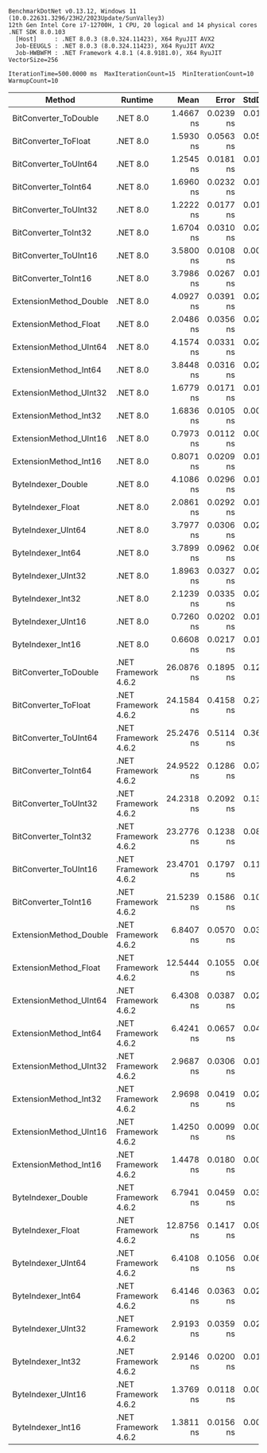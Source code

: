 ```

BenchmarkDotNet v0.13.12, Windows 11 (10.0.22631.3296/23H2/2023Update/SunValley3)
12th Gen Intel Core i7-12700H, 1 CPU, 20 logical and 14 physical cores
.NET SDK 8.0.103
  [Host]     : .NET 8.0.3 (8.0.324.11423), X64 RyuJIT AVX2
  Job-EEUGLS : .NET 8.0.3 (8.0.324.11423), X64 RyuJIT AVX2
  Job-HWBWFM : .NET Framework 4.8.1 (4.8.9181.0), X64 RyuJIT VectorSize=256

IterationTime=500.0000 ms  MaxIterationCount=15  MinIterationCount=10
WarmupCount=10

```

| Method                 | Runtime              |       Mean |     Error |    StdDev | Ratio | RatioSD |
|------------------------|----------------------|-----------:|----------:|----------:|------:|--------:|
| BitConverter_ToDouble  | .NET 8.0             |  1.4667 ns | 0.0239 ns | 0.0158 ns |  0.39 |    0.00 |
| BitConverter_ToFloat   | .NET 8.0             |  1.5930 ns | 0.0563 ns | 0.0527 ns |  0.42 |    0.01 |
| BitConverter_ToUInt64  | .NET 8.0             |  1.2545 ns | 0.0181 ns | 0.0120 ns |  0.33 |    0.00 |
| BitConverter_ToInt64   | .NET 8.0             |  1.6960 ns | 0.0232 ns | 0.0138 ns |  0.45 |    0.00 |
| BitConverter_ToUInt32  | .NET 8.0             |  1.2222 ns | 0.0177 ns | 0.0117 ns |  0.32 |    0.00 |
| BitConverter_ToInt32   | .NET 8.0             |  1.6704 ns | 0.0310 ns | 0.0205 ns |  0.44 |    0.01 |
| BitConverter_ToUInt16  | .NET 8.0             |  3.5800 ns | 0.0108 ns | 0.0064 ns |  0.94 |    0.01 |
| BitConverter_ToInt16   | .NET 8.0             |  3.7986 ns | 0.0267 ns | 0.0176 ns |  1.00 |    0.00 |
| ExtensionMethod_Double | .NET 8.0             |  4.0927 ns | 0.0391 ns | 0.0232 ns |  1.08 |    0.01 |
| ExtensionMethod_Float  | .NET 8.0             |  2.0486 ns | 0.0356 ns | 0.0235 ns |  0.54 |    0.01 |
| ExtensionMethod_UInt64 | .NET 8.0             |  4.1574 ns | 0.0331 ns | 0.0219 ns |  1.09 |    0.01 |
| ExtensionMethod_Int64  | .NET 8.0             |  3.8448 ns | 0.0316 ns | 0.0209 ns |  1.01 |    0.01 |
| ExtensionMethod_UInt32 | .NET 8.0             |  1.6779 ns | 0.0171 ns | 0.0113 ns |  0.44 |    0.00 |
| ExtensionMethod_Int32  | .NET 8.0             |  1.6836 ns | 0.0105 ns | 0.0070 ns |  0.44 |    0.00 |
| ExtensionMethod_UInt16 | .NET 8.0             |  0.7973 ns | 0.0112 ns | 0.0066 ns |  0.21 |    0.00 |
| ExtensionMethod_Int16  | .NET 8.0             |  0.8071 ns | 0.0209 ns | 0.0138 ns |  0.21 |    0.00 |
| ByteIndexer_Double     | .NET 8.0             |  4.1086 ns | 0.0296 ns | 0.0195 ns |  1.08 |    0.01 |
| ByteIndexer_Float      | .NET 8.0             |  2.0861 ns | 0.0292 ns | 0.0174 ns |  0.55 |    0.01 |
| ByteIndexer_UInt64     | .NET 8.0             |  3.7977 ns | 0.0306 ns | 0.0203 ns |  1.00 |    0.01 |
| ByteIndexer_Int64      | .NET 8.0             |  3.7899 ns | 0.0962 ns | 0.0636 ns |  1.00 |    0.02 |
| ByteIndexer_UInt32     | .NET 8.0             |  1.8963 ns | 0.0327 ns | 0.0216 ns |  0.50 |    0.01 |
| ByteIndexer_Int32      | .NET 8.0             |  2.1239 ns | 0.0335 ns | 0.0222 ns |  0.56 |    0.01 |
| ByteIndexer_UInt16     | .NET 8.0             |  0.7260 ns | 0.0202 ns | 0.0106 ns |  0.19 |    0.00 |
| ByteIndexer_Int16      | .NET 8.0             |  0.6608 ns | 0.0217 ns | 0.0144 ns |  0.17 |    0.00 |
| BitConverter_ToDouble  | .NET Framework 4.6.2 | 26.0876 ns | 0.1895 ns | 0.1254 ns |  6.87 |    0.05 |
| BitConverter_ToFloat   | .NET Framework 4.6.2 | 24.1584 ns | 0.4158 ns | 0.2750 ns |  6.36 |    0.07 |
| BitConverter_ToUInt64  | .NET Framework 4.6.2 | 25.2476 ns | 0.5114 ns | 0.3698 ns |  6.64 |    0.09 |
| BitConverter_ToInt64   | .NET Framework 4.6.2 | 24.9522 ns | 0.1286 ns | 0.0766 ns |  6.57 |    0.03 |
| BitConverter_ToUInt32  | .NET Framework 4.6.2 | 24.2318 ns | 0.2092 ns | 0.1384 ns |  6.38 |    0.05 |
| BitConverter_ToInt32   | .NET Framework 4.6.2 | 23.2776 ns | 0.1238 ns | 0.0819 ns |  6.13 |    0.04 |
| BitConverter_ToUInt16  | .NET Framework 4.6.2 | 23.4701 ns | 0.1797 ns | 0.1188 ns |  6.18 |    0.03 |
| BitConverter_ToInt16   | .NET Framework 4.6.2 | 21.5239 ns | 0.1586 ns | 0.1049 ns |  5.67 |    0.04 |
| ExtensionMethod_Double | .NET Framework 4.6.2 |  6.8407 ns | 0.0570 ns | 0.0377 ns |  1.80 |    0.01 |
| ExtensionMethod_Float  | .NET Framework 4.6.2 | 12.5444 ns | 0.1055 ns | 0.0698 ns |  3.30 |    0.03 |
| ExtensionMethod_UInt64 | .NET Framework 4.6.2 |  6.4308 ns | 0.0387 ns | 0.0256 ns |  1.69 |    0.01 |
| ExtensionMethod_Int64  | .NET Framework 4.6.2 |  6.4241 ns | 0.0657 ns | 0.0435 ns |  1.69 |    0.02 |
| ExtensionMethod_UInt32 | .NET Framework 4.6.2 |  2.9687 ns | 0.0306 ns | 0.0182 ns |  0.78 |    0.01 |
| ExtensionMethod_Int32  | .NET Framework 4.6.2 |  2.9698 ns | 0.0419 ns | 0.0277 ns |  0.78 |    0.01 |
| ExtensionMethod_UInt16 | .NET Framework 4.6.2 |  1.4250 ns | 0.0099 ns | 0.0059 ns |  0.38 |    0.00 |
| ExtensionMethod_Int16  | .NET Framework 4.6.2 |  1.4478 ns | 0.0180 ns | 0.0094 ns |  0.38 |    0.00 |
| ByteIndexer_Double     | .NET Framework 4.6.2 |  6.7941 ns | 0.0459 ns | 0.0304 ns |  1.79 |    0.01 |
| ByteIndexer_Float      | .NET Framework 4.6.2 | 12.8756 ns | 0.1417 ns | 0.0938 ns |  3.39 |    0.02 |
| ByteIndexer_UInt64     | .NET Framework 4.6.2 |  6.4108 ns | 0.1056 ns | 0.0698 ns |  1.69 |    0.02 |
| ByteIndexer_Int64      | .NET Framework 4.6.2 |  6.4146 ns | 0.0363 ns | 0.0240 ns |  1.69 |    0.01 |
| ByteIndexer_UInt32     | .NET Framework 4.6.2 |  2.9193 ns | 0.0359 ns | 0.0237 ns |  0.77 |    0.01 |
| ByteIndexer_Int32      | .NET Framework 4.6.2 |  2.9146 ns | 0.0200 ns | 0.0119 ns |  0.77 |    0.00 |
| ByteIndexer_UInt16     | .NET Framework 4.6.2 |  1.3769 ns | 0.0118 ns | 0.0070 ns |  0.36 |    0.00 |
| ByteIndexer_Int16      | .NET Framework 4.6.2 |  1.3811 ns | 0.0156 ns | 0.0082 ns |  0.36 |    0.00 |
